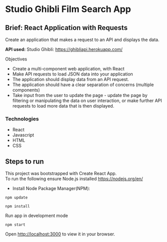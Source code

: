 # Studio Ghibli Film Search App

## Brief: React Application with Requests


Create an application that makes a request to an API and displays the data.


**API used:**
Studio Ghibli: https://ghibliapi.herokuapp.com/

Objectives

- Create a multi-component web application, with React
- Make API requests to load JSON data into your application
- The application should display data from an API request.
- The application should have a clear separation of concerns (multiple components)
- Take input from the user to update the page - update the page by filtering or manipulating the data on user interaction, or make further API requests to load more data that is then displayed.

### Technologies 
- React<br>
- Javascript<br>
- HTML<br>
- CSS<br>




## Steps to run

This project was bootstrapped with Create React App.<br>
To run the following ensure  Node.js installed https://nodejs.org/en/ <br>

- Install Node Package Manager(NPM):
```
npm update

npm install 
```

Run app in development mode
```
npm start
```


Open [http://localhost:3000](http://localhost:3000) to view it in your browser.




